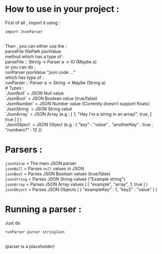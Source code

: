 # How to use in your project :
First of all , import it using :<br />
```
import JsonParser
```
<br />
Then , you can either use the :<br />
parseFile filePath jsonValue
<br />
method which has a type of :<br />
parseFile :: String -> Parser a -> IO (Maybe a)
<br />
or you can do :<br />
runParser jsonValue "json code ..."
<br />
which has type of :<br />
runParser :: Parser a -> String -> Maybe (String a)<br />
# Types :
<br \>
`JsonNull` = JSON Null value<br />
`JsonBool` = JSON Boolean value (true/false)<br />
`JsonNumber` = JSON Number value (Currently doesn't support floats)<br />
`JsonString` = JSON String value<br />
`JsonArray` = JSON Array (e.g : [ 1, "Hey I'm a string in an array!", true, [ true ] ] )<br />
`JsonObject` = JSON Object (e.g : { "key" : "value" , "anotherKey" : true , "numbers?" : 12 })<br />

# Parsers :
`jsonValue` = The main JSON parser<br />
`jsonNull` = Parses `null` values in JSON<br />
`jsonBool` = Parses JSON Boolean values (true/false)<br />
`jsonString` = Parses JSON String values ("Example string")<br />
`jsonArray` = Parses JSON Array values ( [ "example", "array", 1, true ] )<br />
`jsonObject` = Parses JSON Objects ( { "exampleKey" : 1, "key2" : "value" } )<br />

# Running a parser :
Just do<br />
```
runParser parser stringJson
```
<br />
(parser is a placeholder)
